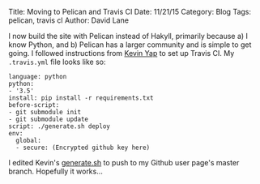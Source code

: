 Title: Moving to Pelican and Travis CI
Date: 11/21/15
Category: Blog
Tags: pelican, travis cl
Author: David Lane

I now build the site with Pelican instead of Hakyll, primarily because a) I know Python, and b) Pelican has a larger community and is simple to get going.
I followed instructions from [Kevin Yap](http://kevinyap.ca/2014/06/deploying-pelican-sites-using-travis-ci) to set up Travis CI. My `.travis.yml` file looks like so:
```
language: python
python:
- '3.5'
install: pip install -r requirements.txt
before-script:
- git submodule init
- git submodule update
script: ./generate.sh deploy
env:
  global:
  - secure: (Encrypted github key here)
```

I edited Kevin's [generate.sh](https://github.com/iKevinY/iKevinY.github.io/blob/src/generate.sh) to push to my Github user page's master branch. Hopefully it works...
